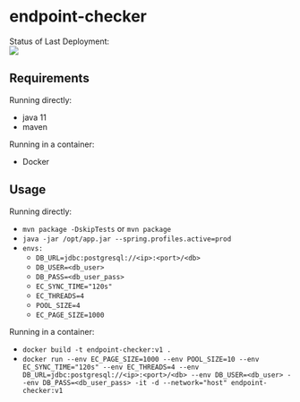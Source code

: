 # endpoint-checker

Status of Last Deployment:<br>
<img src="https://github.com/mapofzones/endpoint-checker/workflows/Java%20CI/badge.svg"><br>

## Requirements

Running directly:
* java 11
* maven

Running in a container:
* Docker

## Usage

Running directly:
* `mvn package -DskipTests` or `mvn package`
* `java -jar /opt/app.jar --spring.profiles.active=prod`
* `envs:`
    * `DB_URL=jdbc:postgresql://<ip>:<port>/<db>`
    * `DB_USER=<db_user>`
    * `DB_PASS=<db_user_pass>`
    * `EC_SYNC_TIME="120s"`
    * `EC_THREADS=4`
    * `POOL_SIZE=4`
    * `EC_PAGE_SIZE=1000`

Running in a container:
* `docker build -t endpoint-checker:v1 .`
* `docker run --env EC_PAGE_SIZE=1000 --env POOL_SIZE=10 --env EC_SYNC_TIME="120s" --env EC_THREADS=4 --env DB_URL=jdbc:postgresql://<ip>:<port>/<db> --env DB_USER=<db_user> --env DB_PASS=<db_user_pass> -it -d --network="host" endpoint-checker:v1`

